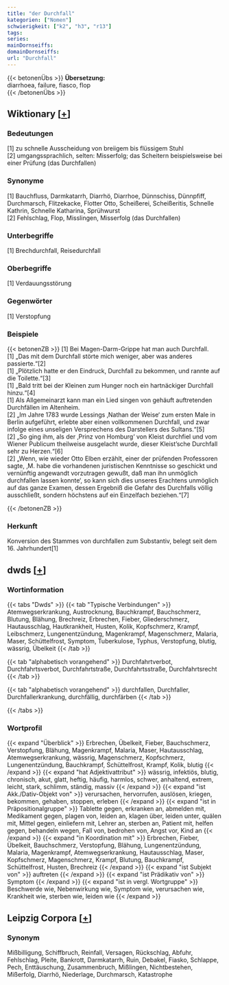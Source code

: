 ```yaml
---
title: "der Durchfall"
kategorien: ["Nomen"]
schwierigkeit: ["k2", "h3", "r13"]
tags:
series:
mainDornseiffs:
domainDornseiffs:
url: "Durchfall"
---
```


{{< betonenÜbs >}}
**Übersetzung:**  
diarrhoea, failure, fiasco, flop  
{{< /betonenÜbs >}}

## Wiktionary [[+](https://de.wiktionary.org/wiki/Durchfall)]

### Bedeutungen
[1] zu schnelle Ausscheidung von breiigem bis flüssigem Stuhl  
[2] umgangssprachlich, selten: Misserfolg; das Scheitern beispielsweise bei einer Prüfung (das Durchfallen)  

### Synonyme
[1] Bauchfluss, Darmkatarrh, Diarrhö, Diarrhoe, Dünnschiss, Dünnpfiff, Durchmarsch, Flitzekacke, Flotter Otto, Scheißerei, Scheißeritis, Schnelle Kathrin, Schnelle Katharina, Sprühwurst  
[2] Fehlschlag, Flop, Misslingen, Misserfolg (das Durchfallen)  

### Unterbegriffe
[1] Brechdurchfall, Reisedurchfall  

### Oberbegriffe
[1] Verdauungsstörung  

### Gegenwörter
[1] Verstopfung  

### Beispiele
{{< betonenZB >}}
[1] Bei Magen-Darm-Grippe hat man auch Durchfall.  
[1] „Das mit dem Durchfall störte mich weniger, aber was anderes passierte.“[2]  
[1] „Plötzlich hatte er den Eindruck, Durchfall zu bekommen, und rannte auf die Toilette.“[3]  
[1] „Bald tritt bei der Kleinen zum Hunger noch ein hartnäckiger Durchfall hinzu.“[4]  
[1] Als Allgemeinarzt kann man ein Lied singen von gehäuft auftretenden Durchfällen im Altenheim.  
[2] „Im Jahre 1783 wurde Lessings ‚Nathan der Weise‘ zum ersten Male in Berlin aufgeführt, erlebte aber einen vollkommenen Durchfall, und zwar infolge eines unseligen Versprechens des Darstellers des Sultans.“[5]  
[2] „So ging ihm, als der ‚Prinz von Homburg‘ von Kleist durchfiel und vom Wiener Publicum theilweise ausgelacht wurde, dieser Kleist’sche Durchfall sehr zu Herzen.“[6]  
[2] „Wenn, wie wieder Otto Elben erzählt, einer der prüfenden Professoren sagte, ‚M. habe die vorhandenen juristischen Kenntnisse so geschickt und vernünftig angewandt vorzutragen gewußt, daß man ihn unmöglich durchfallen lassen konnte‘, so kann sich dies unseres Erachtens unmöglich auf das ganze Examen, dessen Ergebniß die Gefahr des Durchfalls völlig ausschließt, sondern höchstens auf ein Einzelfach beziehen.“[7]  

{{< /betonenZB >}}
### Herkunft
Konversion des Stammes von durchfallen zum Substantiv, belegt seit dem 16. Jahrhundert[1]  



## dwds [[+](https://www.dwds.de/wb/Durchfall)]

### Wortinformation
{{< tabs "Dwds" >}}
{{< tab "Typische Verbindungen" >}}
Atemwegserkrankung, Austrocknung, Bauchkrampf, Bauchschmerz, Blutung, Blähung, Brechreiz, Erbrechen, Fieber, Gliederschmerz, Hautausschlag, Hautkrankheit, Husten, Kolik, Kopfschmerz, Krampf, Leibschmerz, Lungenentzündung, Magenkrampf, Magenschmerz, Malaria, Maser, Schüttelfrost, Symptom, Tuberkulose, Typhus, Verstopfung, blutig, wässrig, Übelkeit
{{< /tab >}}

{{< tab "alphabetisch vorangehend" >}}
Durchfahrtverbot, Durchfahrtsverbot, Durchfahrtstraße, Durchfahrtsstraße, Durchfahrtsrecht
{{< /tab >}}

{{< tab "alphabetisch vorangehend" >}}
durchfallen, Durchfaller, Durchfallerkrankung, durchfällig, durchfärben
{{< /tab >}}

{{< /tabs >}}

### Wortprofil
{{< expand "Überblick" >}} Erbrechen, Übelkeit, Fieber, Bauchschmerz, Verstopfung, Blähung, Magenkrampf, Malaria, Maser, Hautausschlag, Atemwegserkrankung, wässrig, Magenschmerz, Kopfschmerz, Lungenentzündung, Bauchkrampf, Schüttelfrost, Krampf, Kolik, blutig {{< /expand >}}
{{< expand "hat Adjektivattribut" >}} wässrig, infektiös, blutig, chronisch, akut, glatt, heftig, häufig, harmlos, schwer, anhaltend, extrem, leicht, stark, schlimm, ständig, massiv {{< /expand >}}
{{< expand "ist Akk./Dativ-Objekt von" >}} verursachen, hervorrufen, auslösen, kriegen, bekommen, gehaben, stoppen, erleben {{< /expand >}}
{{< expand "ist in Präpositionalgruppe" >}} Tablette gegen, erkranken an, abmelden mit, Medikament gegen, plagen von, leiden an, klagen über, leiden unter, quälen mit, Mittel gegen, einliefern mit, Lehrer an, sterben an, Patient mit, helfen gegen, behandeln wegen, Fall von, bedrohen von, Angst vor, Kind an {{< /expand >}}
{{< expand "in Koordination mit" >}} Erbrechen, Fieber, Übelkeit, Bauchschmerz, Verstopfung, Blähung, Lungenentzündung, Malaria, Magenkrampf, Atemwegserkrankung, Hautausschlag, Maser, Kopfschmerz, Magenschmerz, Krampf, Blutung, Bauchkrampf, Schüttelfrost, Husten, Brechreiz {{< /expand >}}
{{< expand "ist Subjekt von" >}} auftreten {{< /expand >}}
{{< expand "ist Prädikativ von" >}} Symptom {{< /expand >}}
{{< expand "ist in vergl. Wortgruppe" >}} Beschwerde wie, Nebenwirkung wie, Symptom wie, verursachen wie, Krankheit wie, sterben wie, leiden wie {{< /expand >}}

## Leipzig Corpora [[+](https://corpora.uni-leipzig.de/en/res?word=Durchfall&corpusId=deu_newscrawl-public_2018)]


### Synonym
Mißbilligung, Schiffbruch, Reinfall, Versagen, Rückschlag, Abfuhr, Fehlschlag, Pleite, Bankrott, Darmkatarrh, Ruin, Debakel, Fiasko, Schlappe, Pech, Enttäuschung, Zusammenbruch, Mißlingen, Nichtbestehen, Mißerfolg, Diarrhö, Niederlage, Durchmarsch, Katastrophe

